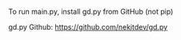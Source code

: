 To run main.py, install gd.py from GitHub (not pip)

gd.py Github: https://github.com/nekitdev/gd.py

